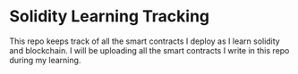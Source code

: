 # Solidity Learning Tracking

This repo keeps track of all the smart contracts I deploy as I learn solidity and blockchain. I will be uploading all the smart contracts I write in this repo during my learning.
